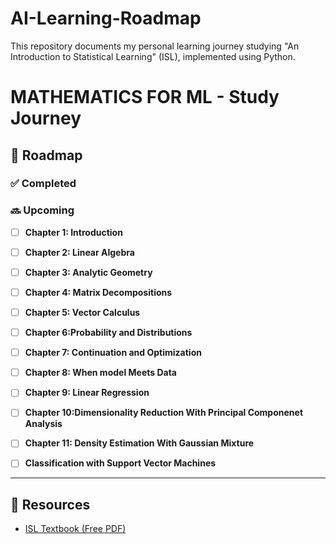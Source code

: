 # AI-Learning-Roadmap
This repository documents my personal learning journey studying "An Introduction to Statistical Learning" (ISL), implemented using Python.
# MATHEMATICS FOR ML - Study Journey
## 🧭 Roadmap

### ✅ Completed
### 🔜 Upcoming
- [ ] **Chapter 1: Introduction**

      
- [ ] **Chapter 2: Linear Algebra**

      
- [ ] **Chapter 3: Analytic Geometry**

      
- [ ] **Chapter 4: Matrix Decompositions**
      

- [ ] **Chapter 5: Vector Calculus**


- [ ] **Chapter 6:Probability and Distributions**


- [ ] **Chapter 7: Continuation and Optimization**


- [ ] **Chapter 8: When model Meets Data**


- [ ] **Chapter 9: Linear Regression**


- [ ] **Chapter 10:Dimensionality Reduction With Principal Componenet Analysis**


- [ ] **Chapter 11: Density Estimation With Gaussian Mixture**


- [ ] **Classification with Support Vector Machines**






---


## 📌 Resources





- [ISL Textbook (Free PDF)](https://mml-book.github.io/)

